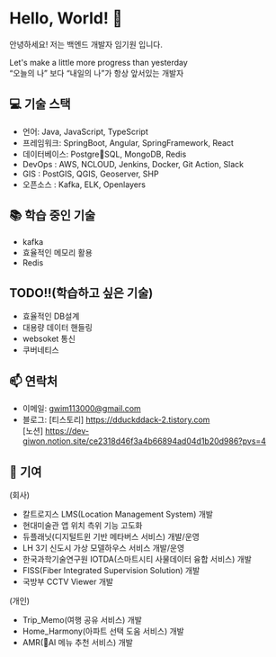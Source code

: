 # Hello, World! 👋

안녕하세요! 저는 백엔드 개발자 임기원 입니다.<br>

Let's make a little more progress than yesterday<br>
“오늘의 나” 보다 “내일의 나”가 항상 앞서있는 개발자<br>

## 💻 기술 스택

- 언어: Java, JavaScript, TypeScript
- 프레임워크: SpringBoot, Angular, SpringFramework, React
- 데이터베이스: PostgreSQL, MongoDB, Redis
- DevOps : AWS, NCLOUD, Jenkins, Docker, Git Action, Slack
- GIS : PostGIS, QGIS, Geoserver, SHP
- 오픈소스 : Kafka, ELK, Openlayers

## 📚 학습 중인 기술

- kafka
- 효율적인 메모리 활용
- Redis

## TODO!!(학습하고 싶은 기술)

- 효율적인 DB설계
- 대용량 데이터 핸들링
- websoket 통신
- 쿠버네티스

## 📫 연락처

- 이메일: gwim113000@gmail.com
- 블로그: [티스토리] https://dduckddack-2.tistory.com <br>
        [노션] https://dev-giwon.notion.site/ce2318d46f3a4b66894ad04d1b20d986?pvs=4


## 🤝 기여

(회사)
- 칼트로지스 LMS(Location Management System) 개발
- 현대미술관 앱 위치 측위 기능 고도화
- 듀플래닛(디지털트윈 기반 메타버스 서비스) 개발/운영
- LH 3기 신도시 가상 모델하우스 서비스 개발/운영
- 한국과학기술연구원 IOTDA(스마트시티 사물데이터 융합 서비스) 개발
- FISS(Fiber Integrated Supervision Solution) 개발
- 국방부 CCTV Viewer 개발


(개인)
- Trip_Memo(여행 공유 서비스) 개발
- Home_Harmony(아파트 선택 도움 서비스) 개발
- AMR(AI 메뉴 추천 서비스) 개발

